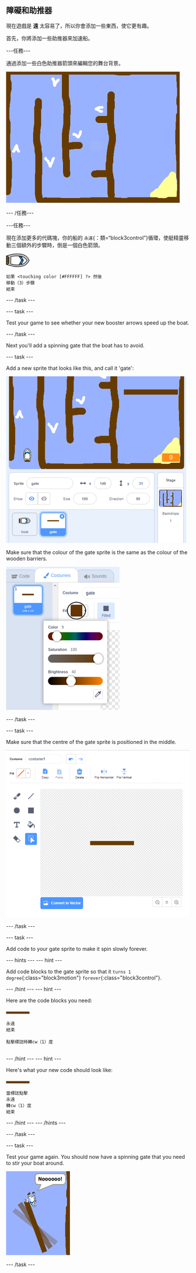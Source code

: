 ## 障礙和助推器

現在遊戲是 **遠** 太容易了，所以你會添加一些東西，使它更有趣。

首先，你將添加一些助推器來加速船。

\---任務\---

通過添加一些白色助推器箭頭來編輯您的舞台背景。

![截圖](images/boat-boost.png)

\--- /任務\---

\---任務\---

現在添加更多的代碼塊，你的船的 `永遠`{：類=“block3control”}循環，使艇精靈移動三個額外的步驟時，倒是一個白色箭頭。

![boat-sprite](images/boat_resize.png)

```blocks3
如果 <touching color [#FFFFFF] ?> 然後
移動（3）步驟
結束
```

\--- /task \---

\--- task \---

Test your game to see whether your new booster arrows speed up the boat.

\--- /task \---

Next you'll add a spinning gate that the boat has to avoid.

\--- task \---

Add a new sprite that looks like this, and call it 'gate':

![screenshot](images/boat-gate.png)

Make sure that the colour of the gate sprite is the same as the colour of the wooden barriers.

![screenshot](images/brown-hsv.png)

\--- /task \---

\--- task \---

Make sure that the centre of the gate sprite is positioned in the middle.

![screenshot](images/boat-center.png)

\--- /task \---

\--- task \---

Add code to your gate sprite to make it spin slowly forever.

\--- hints \--- \--- hint \---

Add code blocks to the gate sprite so that it `turns 1 degree`{:class="block3motion"} `forever`{:class="block3control"}.

\--- /hint \--- \--- hint \---

Here are the code blocks you need:

![gate](images/gate.png)

```blocks3
永遠
結束

點擊標誌時轉cw（1）度


```

\--- /hint \--- \--- hint \---

Here's what your new code should look like:

![gate](images/gate.png)

```blocks3
當標誌點擊
永遠
轉cw（1）度
結束
```

\--- /hint \--- \--- /hints \---

\--- /task \---

\--- task \---

Test your game again. You should now have a spinning gate that you need to stir your boat around.

![screenshot](images/boat-gate-test.png)

\--- /task \---